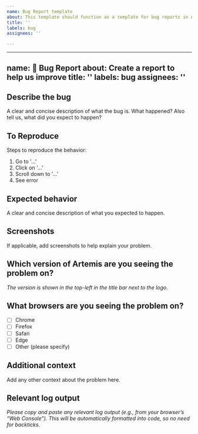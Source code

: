```yaml
---
name: Bug Report template
about: This template should function as a template for bug reports in Ares2
title: ''
labels: bug
assignees: ''

---
```


---
name: 🐛 Bug Report
about: Create a report to help us improve
title: ''
labels: bug
assignees: ''
---

## Describe the bug
A clear and concise description of what the bug is.
What happened? Also tell us, what did you expect to happen?

## To Reproduce
Steps to reproduce the behavior:
1. Go to '...'
2. Click on '...'
3. Scroll down to '...'
4. See error

## Expected behavior
A clear and concise description of what you expected to happen.

## Screenshots
If applicable, add screenshots to help explain your problem.

## Which version of Artemis are you seeing the problem on?
_The version is shown in the top-left in the title bar next to the logo._

## What browsers are you seeing the problem on?
- [ ] Chrome
- [ ] Firefox
- [ ] Safari
- [ ] Edge
- [ ] Other (please specify)

## Additional context
Add any other context about the problem here.

## Relevant log output
_Please copy and paste any relevant log output (e.g., from your browser’s “Web Console”). This will be automatically formatted into code, so no need for backticks._
